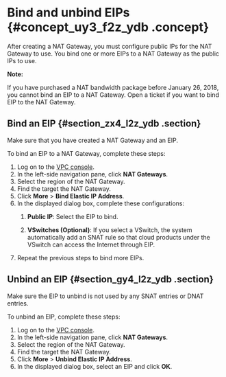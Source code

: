 # Bind and unbind EIPs {#concept_uy3_f2z_ydb .concept}

After creating a NAT Gateway, you must configure public IPs for the NAT Gateway to use. You bind one or more EIPs to a NAT Gateway as the public IPs to use.

**Note:** 

If you have purchased a NAT bandwidth package before January 26, 2018, you cannot bind an EIP to a NAT Gateway. Open a ticket if you want to bind EIP to the NAT Gateway.

## Bind an EIP {#section_zx4_l2z_ydb .section}

Make sure that you have created a NAT Gateway and an EIP.

To bind an EIP to a NAT Gateway, complete these steps:

1.  Log on to the [VPC console](https://vpcnext.console.aliyun.com/nat/).
2.  In the left-side navigation pane, click **NAT Gateways**.
3.  Select the region of the NAT Gateway.
4.  Find the target the NAT Gateway.
5.  Click **More** \> **Bind Elastic IP Address**.
6.  In the displayed dialog box, complete these configurations:
    1.  **Public IP**: Select the EIP to bind.

         

    2.  **VSwitches \(Optional\)**: If you select a VSwitch, the system automatically add an SNAT rule so that cloud products under the VSwitch can access the Internet through EIP.
7.  Repeat the previous steps to bind more EIPs.

## Unbind an EIP {#section_gy4_l2z_ydb .section}

Make sure the EIP to unbind is not used by any SNAT entries or DNAT entries.

To unbind an EIP, complete these steps:

1.  Log on to the [VPC console](https://vpcnext.console.aliyun.com/nat/).
2.  In the left-side navigation pane, click **NAT Gateways**.
3.  Select the region of the NAT Gateway.
4.  Find the target the NAT Gateway.
5.  Click **More** \> **Unbind Elastic IP Address**.
6.  In the displayed dialog box, select an EIP and click **OK**.

